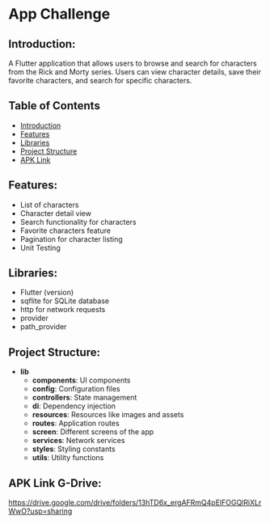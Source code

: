 # App Challenge

## Introduction:
A Flutter application that allows users to browse and search for characters from the Rick and Morty series. Users can view character details, save their favorite characters, and search for specific characters.

## Table of Contents
- [Introduction](#introduction)
- [Features](#features)
- [Libraries](#libraries)
- [Project Structure](#project-structure)
- [APK Link](#apk-link)

## Features:
- List of characters
- Character detail view
- Search functionality for characters
- Favorite characters feature
- Pagination for character listing
- Unit Testing

## Libraries:
- Flutter (version)
- sqflite for SQLite database
- http for network requests
- provider
- path_provider

## Project Structure:
- **lib**
  - **components**: UI components
  - **config**: Configuration files
  - **controllers**: State management
  - **di**: Dependency injection
  - **resources**: Resources like images and assets
  - **routes**: Application routes
  - **screen**: Different screens of the app
  - **services**: Network services
  - **styles**: Styling constants
  - **utils**: Utility functions

## APK Link G-Drive:
https://drive.google.com/drive/folders/13hTD6x_ergAFRmQ4pElFOGQlRiXLrWwO?usp=sharing
